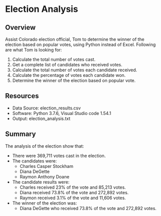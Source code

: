 # Election Analysis

## Overview
Assist Colorado election official, Tom to determine the winner of the election based on popular votes, using Python instead of Excel. Following are what Tom is looking for:

1. Calculate the total number of votes cast.
2. Get a complete list of candidates who received votes.
3. Calculate the total number of votes each candidate received.
4. Calculate the percentage of votes each candidate won.
5. Determine the winner of the election based on popular vote.

## Resources
- Data Source: election_results.csv
- Software: Python 3.7.6, Visual Studio code 1.54.1
- Output: election_analysis.txt

## Summary

The analysis of the election show that:

- There were 369,711 votes cast in the election.
- The candidates were:
	- Charles Casper Stockham
	- Diana DeGette
	- Raymon Anthony Doane
- The candidate results were:
	- Charles received 23% of the vote and 85,213 votes.
	- Diana received 73.8% of the vote and 272,892 votes.
	- Raymon received 3.1% of the vote and 11,606 votes.
- The winner of the election was:
	- Diana DeGette who received 73.8% of the vote and 272,892 votes.

